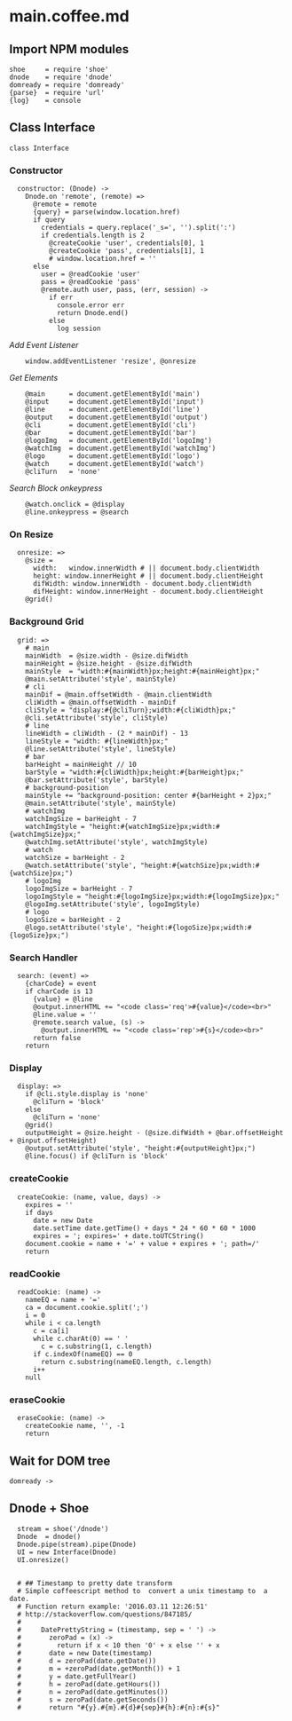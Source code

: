 # main.coffee.md

## Import NPM modules

    shoe     = require 'shoe'
    dnode    = require 'dnode'
    domready = require 'domready'
    {parse}  = require 'url'
    {log}    = console

## Class Interface

    class Interface

### **Constructor**

      constructor: (Dnode) ->
        Dnode.on 'remote', (remote) =>
          @remote = remote
          {query} = parse(window.location.href)
          if query
            credentials = query.replace('_s=', '').split(':')
            if credentials.length is 2
              @createCookie 'user', credentials[0], 1
              @createCookie 'pass', credentials[1], 1
              # window.location.href = ''
          else
            user = @readCookie 'user'
            pass = @readCookie 'pass'
            @remote.auth user, pass, (err, session) ->
              if err
                console.error err
                return Dnode.end()
              else
                log session

*Add Event Listener*

        window.addEventListener 'resize', @onresize

*Get Elements*

        @main      = document.getElementById('main')
        @input     = document.getElementById('input')
        @line      = document.getElementById('line')
        @output    = document.getElementById('output')
        @cli       = document.getElementById('cli')
        @bar       = document.getElementById('bar')
        @logoImg   = document.getElementById('logoImg')
        @watchImg  = document.getElementById('watchImg')
        @logo      = document.getElementById('logo')
        @watch     = document.getElementById('watch')
        @cliTurn   = 'none'

*Search Block onkeypress*

        @watch.onclick = @display
        @line.onkeypress = @search

### **On Resize**

      onresize: =>
        @size =
          width:   window.innerWidth # || document.body.clientWidth
          height: window.innerHeight # || document.body.clientHeight
          difWidth: window.innerWidth - document.body.clientWidth
          difHeight: window.innerHeight - document.body.clientHeight
        @grid()

### **Background Grid**

      grid: =>
        # main
        mainWidth  = @size.width - @size.difWidth
        mainHeight = @size.height - @size.difWidth
        mainStyle  = "width:#{mainWidth}px;height:#{mainHeight}px;"
        @main.setAttribute('style', mainStyle)
        # cli
        mainDif = @main.offsetWidth - @main.clientWidth
        cliWidth = @main.offsetWidth - mainDif
        cliStyle = "display:#{@cliTurn};width:#{cliWidth}px;"
        @cli.setAttribute('style', cliStyle)
        # line
        lineWidth = cliWidth - (2 * mainDif) - 13
        lineStyle = "width: #{lineWidth}px;"
        @line.setAttribute('style', lineStyle)
        # bar
        barHeight = mainHeight // 10
        barStyle = "width:#{cliWidth}px;height:#{barHeight}px;"
        @bar.setAttribute('style', barStyle)
        # background-position
        mainStyle += "background-position: center #{barHeight + 2}px;"
        @main.setAttribute('style', mainStyle)
        # watchImg
        watchImgSize = barHeight - 7
        watchImgStyle = "height:#{watchImgSize}px;width:#{watchImgSize}px;"
        @watchImg.setAttribute('style', watchImgStyle)
        # watch
        watchSize = barHeight - 2
        @watch.setAttribute('style', "height:#{watchSize}px;width:#{watchSize}px;")
        # logoImg
        logoImgSize = barHeight - 7
        logoImgStyle = "height:#{logoImgSize}px;width:#{logoImgSize}px;"
        @logoImg.setAttribute('style', logoImgStyle)
        # logo
        logoSize = barHeight - 2
        @logo.setAttribute('style', "height:#{logoSize}px;width:#{logoSize}px;")

### **Search Handler**

      search: (event) =>
        {charCode} = event
        if charCode is 13
          {value} = @line
          @output.innerHTML += "<code class='req'>#{value}</code><br>"
          @line.value = ''
          @remote.search value, (s) ->
            @output.innerHTML += "<code class='rep'>#{s}</code><br>"
          return false
        return

### **Display**

      display: =>
        if @cli.style.display is 'none'
          @cliTurn = 'block'
        else
          @cliTurn = 'none'
        @grid()
        outputHeight = @size.height - (@size.difWidth + @bar.offsetHeight + @input.offsetHeight)
        @output.setAttribute('style', "height:#{outputHeight}px;")
        @line.focus() if @cliTurn is 'block'

### **createCookie**

      createCookie: (name, value, days) ->
        expires = ''
        if days
          date = new Date
          date.setTime date.getTime() + days * 24 * 60 * 60 * 1000
          expires = '; expires=' + date.toUTCString()
        document.cookie = name + '=' + value + expires + '; path=/'
        return

### **readCookie**

      readCookie: (name) ->
        nameEQ = name + '='
        ca = document.cookie.split(';')
        i = 0
        while i < ca.length
          c = ca[i]
          while c.charAt(0) == ' '
            c = c.substring(1, c.length)
          if c.indexOf(nameEQ) == 0
            return c.substring(nameEQ.length, c.length)
          i++
        null

### **eraseCookie**

      eraseCookie: (name) ->
        createCookie name, '', -1
        return

## Wait for DOM tree

    domready ->

## Dnode + Shoe

      stream = shoe('/dnode')
      Dnode  = dnode()
      Dnode.pipe(stream).pipe(Dnode)
      UI = new Interface(Dnode)
      UI.onresize()


      # ## Timestamp to pretty date transform
      # Simple coffeescript method to  convert a unix timestamp to  a date.
      # Function return example: '2016.03.11 12:26:51'
      # http://stackoverflow.com/questions/847185/
      #
      #     DatePrettyString = (timestamp, sep = ' ') ->
      #       zeroPad = (x) ->
      #         return if x < 10 then '0' + x else '' + x
      #       date = new Date(timestamp)
      #       d = zeroPad(date.getDate())
      #       m = +zeroPad(date.getMonth()) + 1
      #       y = date.getFullYear()
      #       h = zeroPad(date.getHours())
      #       n = zeroPad(date.getMinutes())
      #       s = zeroPad(date.getSeconds())
      #       return "#{y}.#{m}.#{d}#{sep}#{h}:#{n}:#{s}"
